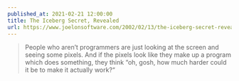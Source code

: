 ```yaml
---
published_at: 2021-02-21 12:00:00
title: The Iceberg Secret, Revealed
url: https://www.joelonsoftware.com/2002/02/13/the-iceberg-secret-revealed/
---
```


<blockquote><p>People who aren’t programmers are just looking at the screen and seeing some pixels. And if the pixels look like they make up a program which does something, they think “oh, gosh, how much harder could it be to make it actually work?“</p></blockquote>
